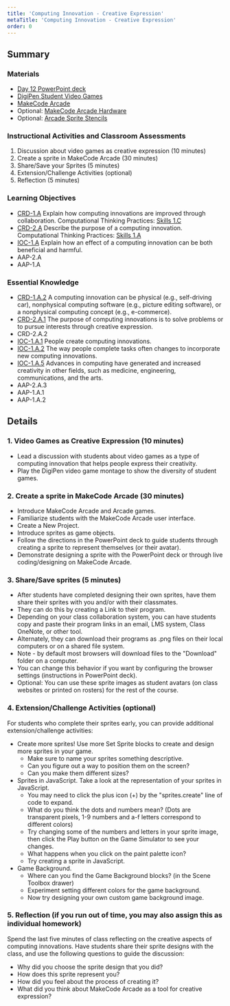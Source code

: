 ```yaml
---
title: 'Computing Innovation - Creative Expression'
metaTitle: 'Computing Innovation - Creative Expression'
order: 0
---
```


## Summary

### Materials

* [Day 12 PowerPoint deck](https://1drv.ms/w/s!AqsgsTyHBmRBkA_AD1fgnTelcqiq?e=yWYcKJ)
* [DigiPen Student Video Games](https://youtu.be/Gpvr130vxrQ)
* [MakeCode Arcade](https://arcade.makecode.com)
* Optional: [MakeCode Arcade Hardware](https://arcade.makecode.com/hardware)
* Optional: <a href="/unit-1/day-12/arcade-sprite-stencils">Arcade Sprite Stencils</a>

### Instructional Activities and Classroom Assessments

1. Discussion about video games as creative expression (10 minutes)
2. Create a sprite in MakeCode Arcade (30 minutes)
3. Share/Save your Sprites (5 minutes)
4. Extension/Challenge Activities (optional)
5. Reflection (5 minutes)

### Learning Objectives

* [CRD-1.A](https://apcentral.collegeboard.org/pdf/ap-computer-science-principles-course-and-exam-description.pdf#page=39) Explain how computing innovations are improved through collaboration.
Computational Thinking Practices: [Skills 1.C](https://apcentral.collegeboard.org/pdf/ap-computer-science-principles-course-and-exam-description.pdf#page=23)
* [CRD-2.A](https://apcentral.collegeboard.org/pdf/ap-computer-science-principles-course-and-exam-description.pdf#page=41) Describe the purpose of a computing innovation.
Computational Thinking Practices: [Skills 1.A](https://apcentral.collegeboard.org/pdf/ap-computer-science-principles-course-and-exam-description.pdf#page=23)
* [IOC-1.A](https://apcentral.collegeboard.org/pdf/ap-computer-science-principles-course-and-exam-description.pdf?course=ap-computer-science-principles#page=121) Explain how an effect of a computing innovation can be both beneficial and harmful.
* AAP-2.A
* AAP-1.A

### Essential Knowledge

* [CRD-1.A.2](https://apcentral.collegeboard.org/pdf/ap-computer-science-principles-course-and-exam-description.pdf#page=39) A computing innovation can be physical (e.g., self-driving car), nonphysical computing software (e.g., picture editing software), or a nonphysical computing concept (e.g., e-commerce).
* [CRD-2.A.1](https://apcentral.collegeboard.org/pdf/ap-computer-science-principles-course-and-exam-description.pdf#page=41) The purpose of computing innovations is to solve problems or to pursue interests through creative expression.
* CRD-2.A.2
* [IOC-1.A.1](https://apcentral.collegeboard.org/pdf/ap-computer-science-principles-course-and-exam-description.pdf?course=ap-computer-science-principles#page=121) People create computing innovations.
* [IOC-1.A.2](https://apcentral.collegeboard.org/pdf/ap-computer-science-principles-course-and-exam-description.pdf?course=ap-computer-science-principles#page=121) The way people complete tasks often changes to incorporate new computing innovations.
* [IOC-1.A.5](https://apcentral.collegeboard.org/pdf/ap-computer-science-principles-course-and-exam-description.pdf?course=ap-computer-science-principles#page=121) Advances in computing have generated and increased creativity in other fields, such as medicine, engineering, communications, and the arts.
* AAP-2.A.3
* AAP-1.A.1
* AAP-1.A.2

## Details

### 1. Video Games as Creative Expression (10 minutes) 

* Lead a discussion with students about video games as a type of computing innovation that helps people express their creativity.
* Play the DigiPen video game montage to show the diversity of student games.

### 2. Create a sprite in MakeCode Arcade (30 minutes) 

* Introduce MakeCode Arcade and Arcade games. 
* Familiarize students with the MakeCode Arcade user interface. 
* Create a New Project. 
* Introduce sprites as game objects. 
* Follow the directions in the PowerPoint deck to guide students through creating a sprite to represent themselves (or their avatar). 
* Demonstrate designing a sprite with the PowerPoint deck or through live coding/designing on MakeCode Arcade. 

### 3. Share/Save sprites (5 minutes) 

* After students have completed designing their own sprites, have them share their sprites with you and/or with their classmates.
* They can do this by creating a Link to their program.
* Depending on your class collaboration system, you can have students copy and paste their program links in an email, LMS system, Class OneNote, or other tool.
* Alternately, they can download their programs as .png files on their local computers or on a shared file system.
* Note - by default most browsers will download files to the "Download" folder on a computer.
* You can change this behavior if you want by configuring the browser settings (instructions in PowerPoint deck).
* Optional: You can use these sprite images as student avatars (on class websites or printed on rosters) for the rest of the course.

### 4. Extension/Challenge Activities (optional) 

For students who complete their sprites early, you can provide additional extension/challenge activities:

* Create more sprites! Use more Set Sprite blocks to create and design more sprites in your game.   
    * Make sure to name your sprites something descriptive.
    * Can you figure out a way to position them on the screen?
    * Can you make them different sizes?
* Sprites in JavaScript. Take a look at the representation of your sprites in JavaScript.
    * You may need to click the plus icon (+) by the "sprites.create" line of code to expand.
    * What do you think the dots and numbers mean? (Dots are transparent pixels, 1-9 numbers and a-f letters correspond to different colors)
    * Try changing some of the numbers and letters in your sprite image, then click the Play button on the Game Simulator to see your changes.
    * What happens when you click on the paint palette icon?
    * Try creating a sprite in JavaScript.
* Game Background.
    * Where can you find the Game Background blocks? (in the Scene Toolbox drawer)
    * Experiment setting different colors for the game background.
    * Now try designing your own custom game background image.

### 5. Reflection (if you run out of time, you may also assign this as individual homework) 

Spend the last five minutes of class reflecting on the creative aspects of computing innovations. Have students share their sprite designs with the class, and use the following questions to guide the discussion:

* Why did you choose the sprite design that you did?
* How does this sprite represent you?
* How did you feel about the process of creating it?
* What did you think about MakeCode Arcade as a tool for creative expression?
